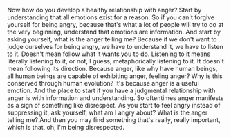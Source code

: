  Now how do you develop a healthy relationship with anger? Start by understanding that all emotions exist for a reason. So if you can't forgive yourself for being angry, because that's what a lot of people will try to do at the very beginning, understand that emotions are information. And start by asking yourself, what is the anger telling me? Because if we don't want to judge ourselves for being angry, we have to understand it, we have to listen to it. Doesn't mean follow what it wants you to do. Listening to it means literally listening to it, or not, I guess, metaphorically listening to it. It doesn't mean following its direction. Because anger, like why have human beings, all human beings are capable of exhibiting anger, feeling anger? Why is this conserved through human evolution? It's because anger is a useful emotion. And the place to start if you have a judgmental relationship with anger is with information and understanding. So oftentimes anger manifests as a sign of something like disrespect. As you start to feel angry instead of suppressing it, ask yourself, what am I angry about? What is the anger telling me? And then you may find something that's really, really important, which is that, oh, I'm being disrespected.